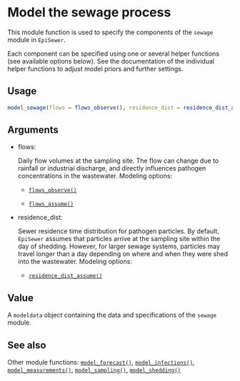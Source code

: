 # Model the sewage process

This module function is used to specify the components of the `sewage`
module in `EpiSewer`.

Each component can be specified using one or several helper functions
(see available options below). See the documentation of the individual
helper functions to adjust model priors and further settings.

## Usage

``` r
model_sewage(flows = flows_observe(), residence_dist = residence_dist_assume())
```

## Arguments

- flows:

  Daily flow volumes at the sampling site. The flow can change due to
  rainfall or industrial discharge, and directly influences pathogen
  concentrations in the wastewater. Modeling options:

  - [`flows_observe()`](https://adrian-lison.github.io/EpiSewer/reference/flows_observe.md)

  - [`flows_assume()`](https://adrian-lison.github.io/EpiSewer/reference/flows_assume.md)

- residence_dist:

  Sewer residence time distribution for pathogen particles. By default,
  `EpiSewer` assumes that particles arrive at the sampling site within
  the day of shedding. However, for larger sewage systems, particles may
  travel longer than a day depending on where and when they were shed
  into the wastewater. Modeling options:

  - [`residence_dist_assume()`](https://adrian-lison.github.io/EpiSewer/reference/residence_dist_assume.md)

## Value

A `modeldata` object containing the data and specifications of the
`sewage` module.

## See also

Other module functions:
[`model_forecast()`](https://adrian-lison.github.io/EpiSewer/reference/model_forecast.md),
[`model_infections()`](https://adrian-lison.github.io/EpiSewer/reference/model_infections.md),
[`model_measurements()`](https://adrian-lison.github.io/EpiSewer/reference/model_measurements.md),
[`model_sampling()`](https://adrian-lison.github.io/EpiSewer/reference/model_sampling.md),
[`model_shedding()`](https://adrian-lison.github.io/EpiSewer/reference/model_shedding.md)
